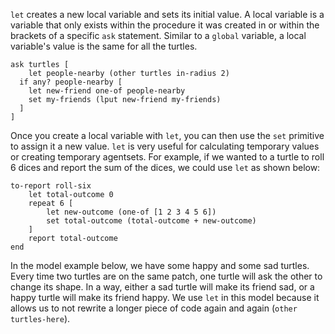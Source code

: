 ﻿`let` creates a new local variable and sets its initial value. A local variable is a variable that only exists within the procedure it was created in or within the brackets of a specific `ask` statement. Similar to a `global` variable, a local variable's value is the same for all the turtles.



```
ask turtles [
	let people-nearby (other turtles in-radius 2)
  if any? people-nearby [
  	let new-friend one-of people-nearby
  	set my-friends (lput new-friend my-friends)
  ]
]
```



Once you create a local variable with `let`, you can then use the `set` primitive to assign it a new value. `let` is very useful for calculating temporary values or creating temporary agentsets. For example, if we wanted to a turtle to roll 6 dices and report the sum of the dices, we could use `let` as shown below:



```
to-report roll-six
	let total-outcome 0
	repeat 6 [
		let new-outcome (one-of [1 2 3 4 5 6])
		set total-outcome (total-outcome + new-outcome)
	]
	report total-outcome
end
```



In the model example below, we have some happy and some sad turtles. Every time two turtles are on the same patch, one turtle will ask the other to change its shape. In a way, either a sad turtle will make its friend sad, or a happy turtle will make its friend happy. We use `let` in this model because it allows us to not rewrite a longer piece of code again and again (`other turtles-here`).

